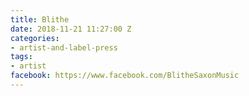 ```yaml
---
title: Blithe
date: 2018-11-21 11:27:00 Z
categories:
- artist-and-label-press
tags:
- artist
facebook: https://www.facebook.com/BlitheSaxonMusic
---
```


